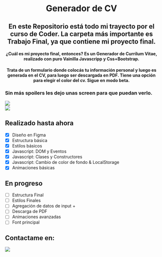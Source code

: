 <h1 align="center">Generador de CV</h1>

<h2 align="center">
En este Repositorio está todo mi trayecto por el curso de Coder. La carpeta más importante es <strong>Trabajo Final</strong>, ya que contiene mi proyecto final.
</h2>

<h4 align="center">
¿Cuál es mi proyecto final, entonces? 
Es un Generador de Currilum Vitae, realizado con puro Vainilla Javascripp y Css+Bootstrap.
</h4>

<h4 align="center">
Trata de un formulario donde colocás tu información personal y luego es generada en el CV, para luego ser descargada en PDF. Tiene una opción para elegir el color del cv. Sigue en modo beta.
</h4>

### Sin más spoilers les dejo unas screen para que puedan verlo.

<img align="center" justify="center" src="https://i.postimg.cc/Y9qC4Kx9/1.png" />

<br>

<img align="center" justify="center" src="https://i.postimg.cc/j5gdPg8h/2.png" />

## Realizado hasta ahora

- [x] Diseño en Figma
- [x] Estructura básica
- [x] Estilos básicos
- [x] Javascript: DOM y Eventos
- [x] Javascript: Clases y Constructores
- [x] Javascript: Cambio de color de fondo & LocalStorage 
- [x] Animaciones básicas

## En progreso
- [ ] Estructura Final
- [ ] Estilos Finales
- [ ] Agregación de datos de input +
- [ ] Descarga de PDF
- [ ] Animaciones avanzadas
- [ ] Font principal

## Contactame en:

<a href="https://www.linkedin.com/in/torresmessenzani/">
<img src="https://img.shields.io/badge/LinkedIn-0077B5?style=for-the-badge&logo=linkedin&logoColor=white" /></a>

